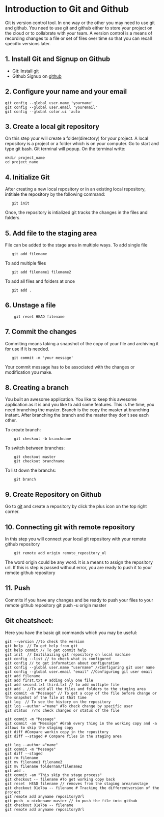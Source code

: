 # Introduction to Git and Github
Git is version control tool. In one way or the other you may need to use git and github.
You need to use git and github either to store your project on the cloud or to collabrate with your team.
A version control is a means of recording changes to a file or set of files over time so that you can recall specific versions later. 

## 1. Install Git and Signup on Github
* Git:
    Install [git](https://git-scm.com/downloads)
* Github
    Signup on [github](https://github.com/)

## 2. Configure your name and your email
```shell
git config --global user.name 'yourname'
git config --global user.email 'youremail'
git config --global color.ui 'auto
```
## 3. Create a local git repository
On this step your will create a folder(directory) for your project. A local repository is a project or a folder which is on your computer.
Go to start and type git bash. Git terminal will popup. On the terminal write:
```shell
mkdir project_name
cd project_name
```
## 4. Initialize Git
After creating a new local repository or in an existing local repository, intitiale the repository by the following command:
```shell
   git init 
```
Once, the repository is intialized git tracks the changes in the files and folders.
## 5. Add file to the staging area
File can be added to the stage area in multiple ways. To add single file
```shell
   git add filename
```
To add multiple files 
```shell
   git add filename1 filename2
```

To add all files and folders at once
```shell
   git add .
```
## 6. Unstage a file
```shell
    git reset HEAD filename
```
## 7. Commit the changes
Commiting means taking a snapshot of the copy of your file and archiving it for use if it is needed.
```shell
   git commit -m 'your message'
```

Your commit message has to be associated with the changes or modification you make. 

## 8. Creating a branch

You built an awesome application. You like to keep this awesome application as it is and you like to add some features. This is the time, you need branching the master. Branch is the copy the master at branching instant. After branching the branch and the master they don't see each other.

To create branch:
```shell
    git checkout -b branchname
```
To switch between branches:
```shell
    git checkout master
    git checkout branchname
```
To list down the branchs:
```shell
    git branch
```

## 9. Create Repository on Github

Go to [git](https://git-scm.com/downloads) and create  a repository by click the plus icon on the top right corner. 
## 10. Connecting git with remote repository
In this step you will connect your local git repository with your remote github repository
```shell
    git remote add origin remote_repository_ul

```
The word origin could be any word. It is a means to assign the repository url.
If this is step is passed without error, you are ready to push it to your remote github repository

## 11. Push
Commits if you have any changes and be ready to push your files to your remote github repository
git push -u origin master

## Git cheatsheet:
Here you have the basic git commands which you may be useful:
```shell
git --version //to check the version
git help  // To get help from git
git help commit // To get commit help
git init  // Initilaizing git repository on local machine
git config --list // to check what is configured
git config // to get information about configuration
git config --global user.name "username" //Configuring git user name
git config --global user.email "email" //Configuring git user email
git add filename
git add first.txt # adding only one file
git add second.txt third.txt // to add multiple file
git add . //To add all the files and folders to the staging area
git commit -m "Message" // To get a copy of the file before change or the snapshot of the file at that time
git log  // To see the history on the repository
git log --author ="name" #To check change by specific user
git status  //To check changes or status of the file

git commit -m "Message"
git commit -am "Message" #Grab every thing in the working copy and -a allows to skip the staging copy
git diff #Compare workin copy in the repository
git diff --staged # Compare files in the staging area

git log --author ="name"
git commit -m "Message"
git diff --staged
git rm filename
git mv filename1 filename2
git mv filename foldernam/filename2
git add .
git commit -am "This skip the stage process"
git checkout -- filename #To get working copy back
git reset  HEAD filename // removes from the staging area/unstage
git checkout 01e7ba -- filename # Tracking the differentversion of the project
git remote add anyname repositoryUrl
git push -u nickename master // to push the file into github
git checkout 01e7ba -- filename
git remote add anyname repositoryUrl
```










